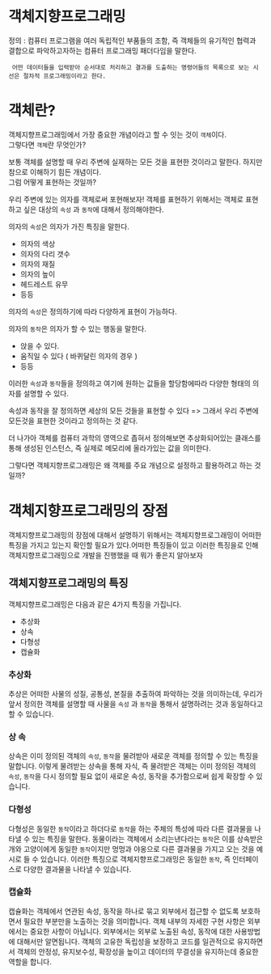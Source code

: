 # 객체지향프로그래밍

정의 : 컴퓨터 프로그램을 여러 독립적인 부품들의 조함, 즉 객체들의 유기적인 협력과 결합으로 파악하고자하는 컴퓨터 프로그래밍 패더다임을 말한다.

     어떤 데이터들을 입력받아 순서대로 처리하고 결과를 도출하는 명령어들의 목록으로 보는 시선은 절차적 프로그래밍이라고 한다.

# 객체란?

객체지향프로그래밍에서 가장 중요한 개념이라고 할 수 잇는 것이 `객체`이다.  
그렇다면 `객체`란 무엇인가?

보통 객체를 설명할 때 우리 주변에 실재하는 모든 것을 표현한 것이라고 말한다. 하지만 참으로 이해하기 힘든 개념이다.  
그럼 어떻게 표현하는 것일까?

우리 주변에 있는 의자를 객체로써 포현해보자! 객체를 표현하기 위해서는 객체로 표현하고 싶은 대상의 `속성` 과 `동작`에 대해서 정의해야한다.

의자의 `속성`은 의자가 가진 특징을 말한다.

- 의자의 색상
- 의자의 다리 갯수
- 의자의 재질
- 의자의 높이
- 헤드레스트 유무
- 등등

의자의 `속성`은 정의하기에 따라 다양하게 표현이 가능하다.

의자의 `동작`은 의자가 할 수 있는 행동을 말한다.

- 앉을 수 있다.
- 움직일 수 있다 ( 바퀴달린 의자의 경우 )
- 등등

이러한 `속성`과 `동작`들을 정의하고 여기에 원하는 값들을 할당함에따라 다양한 형태의 의자를 설명할 수 있다.

속성과 동작을 잘 정의하면 세상의 모든 것들을 표현할 수 있다 => 그래서 우리 주변에 모든것을 표현한 것이라고 정의하는 것 같다.

더 나가아 객체를 컴퓨터 과학의 영역으로 좁혀서 정의해보면 추상화되어있는 클래스를 통해 생성된 인스턴스, 즉 실제로 메모리에 올라가있는 값을 의미한다.

그렇다면 객체지향프로그래밍은 왜 객체를 주요 개념으로 설정하고 활용하려고 하는 것일까?

# 객체지향프로그래밍의 장점

객체지향프로그래밍의 장점에 대해서 설명하기 위해서는 객체지향프로그래밍이 어떠한 특징을 가지고 있는지 확인할 필요가 있다.어떠한 특징들이 있고 이러한 특징을로 인해 객체지향프로그래밍으로 개발을 진행했을 때 뭐가 좋은지 알아보자

## 객체지향프로그래밍의 특징

객체지향프로그래밍은 다음과 같은 4가지 특징을 가집니다.

- 추상화
- 상속
- 다형성
- 캡슐화

### 추상화

추상은 어떠한 사물의 성질, 공통성, 본질을 추출하여 파악하는 것을 의미하는데, 우리가 앞서 정의한 객체를 설명할 때 사물을 `속성` 과 `동작`을 통해서 설명하려는 것과 동일하다고 할 수 있습니다.

### 상 속

상속은 이미 정의된 객체의 `속성`, `동작`을 물려받아 새로운 객체를 정의할 수 있는 특징을 말합니다. 이렇게 물려받는 상속을 통해 자식, 즉 물려받은 객체는 이미 정의된 객체의 `속성`, `동작`을 다시 정의할 필요 없이 새로운 속성, 동작을 추가함으로써 쉽게 확장할 수 있습니다.

### 다형성

다형성은 동일한 `동작`이라고 하더다로 `동작`을 하는 주체의 특성에 따라 다른 결과물을 나타낼 수 있는 특징을 말한다. 동물이라는 객체에서 소리는낸다라는 `동작`은 이를 상속받은 개와 고양이에게 동일한 `동작`이지만 멍멍과 야옹으로 다른 결과물을 가지고 오는 것을 예시로 들 수 있습니다. 이러한 특징으로 객체지향프로그래밍은 동일한 `동작`, 즉 인터페이스로 다양한 결과물을 나타낼 수 있습니다.

### 캡슐화

캡슐화는 객체에서 연관된 속성, 동작을 하나로 묶고 외부에서 접근할 수 없도록 보호하면서 필요한 부분만을 노출하는 것을 의미합니다. 객체 내부의 자세한 구현 사항은 외부에서는 중요한 사항이 아닙니다. 외부에서는 외부로 노출된 속성, 동작에 대한 사용방법에 대해서만 알면됩니다. 객체의 고유한 독립성을 보장하고 코드를 일관적으로 유지하면서 객체의 안정성, 유지보수성, 확장성을 높이고 데이터의 무결성을 유지하는데 중요한 역할을 합니다.
